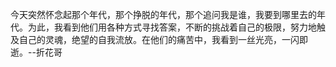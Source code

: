 今天突然怀念起那个年代，那个挣脱的年代，那个追问我是谁，我要到哪里去的年代。为此，我看到他们用各种方式寻找答案，不断的挑战着自己的极限，努力地触及自己的灵魂，绝望的自我流放。在他们的痛苦中，我看到一丝光亮，一闪即逝。--折花哥

